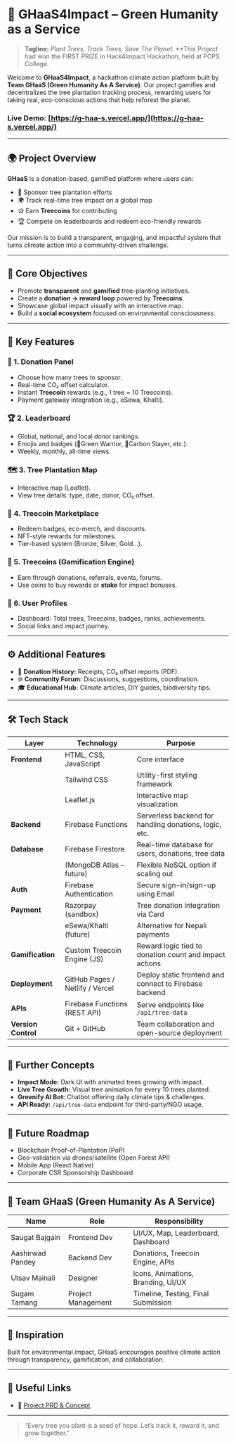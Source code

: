 # 🌱 GHaaS4Impact – Green Humanity as a Service

> **Tagline:** *Plant Trees, Track Trees, Save The Planet.*
> **This Project had won the FIRST PRIZE in Hack4Impact Hackathon, held at PCPS College.

Welcome to **GHaaS4Impact**, a hackathon climate action platform built by **Team GHaaS (Green Humanity As A Service)**. Our project gamifies and decentralizes the tree plantation tracking process, rewarding users for taking real, eco-conscious actions that help reforest the planet.

### Live Demo: [https://g-haa-s.vercel.app/](https://g-haa-s.vercel.app/)
---

## 🌍 Project Overview

**GHaaS** is a donation-based, gamified platform where users can:
- 🌳 Sponsor tree plantation efforts
- 🌍 Track real-time tree impact on a global map
- 🪙 Earn **Treecoins** for contributing
- 🏆 Compete on leaderboards and redeem eco-friendly rewards

Our mission is to build a transparent, engaging, and impactful system that turns climate action into a community-driven challenge.

---

## 🎯 Core Objectives

- Promote **transparent** and **gamified** tree-planting initiatives.
- Create a **donation → reward loop** powered by **Treecoins**.
- Showcase global impact visually with an interactive map.
- Build a **social ecosystem** focused on environmental consciousness.

---

## 🧩 Key Features

### 🌳 1. Donation Panel
- Choose how many trees to sponsor.
- Real-time CO₂ offset calculator.
- Instant **Treecoin** rewards (e.g., 1 tree = 10 Treecoins).
- Payment gateway integration (e.g., eSewa, Khalti).

### 🏆 2. Leaderboard
- Global, national, and local donor rankings.
- Emojis and badges (🥇Green Warrior, 🌟Carbon Slayer, etc.).
- Weekly, monthly, all-time views.

### 🗺️ 3. Tree Plantation Map
- Interactive map (Leaflet).
- View tree details: type, date, donor, CO₂ offset.

### 🛒 4. Treecoin Marketplace
- Redeem badges, eco-merch, and discounts.
- NFT-style rewards for milestones.
- Tier-based system (Bronze, Silver, Gold...).

### 🌱 5. Treecoins (Gamification Engine)
- Earn through donations, referrals, events, forums.
- Use coins to buy rewards or **stake** for impact bonuses.

### 🙋 6. User Profiles
- Dashboard: Total trees, Treecoins, badges, ranks, achievements.
- Social links and impact journey.

---

## ⚙️ Additional Features

- 📜 **Donation History:** Receipts, CO₂ offset reports (PDF).
- 🌐 **Community Forum:**  Discussions, suggestions, coordination.
- 🎓 **Educational Hub:** Climate articles, DIY guides, biodiversity tips.

---

## 🛠 Tech Stack

| Layer               | Technology                        | Purpose                                                 |
| ------------------- | --------------------------------- | ------------------------------------------------------- |
| **Frontend**        | HTML, CSS, JavaScript             | Core interface                                          |
|                     | Tailwind CSS                      | Utility-first styling framework                         |
|                     | Leaflet.js                        | Interactive map visualization                           |
| **Backend**         | Firebase Functions                | Serverless backend for handling donations, logic, etc.  |
| **Database**        | Firebase Firestore                | Real-time database for users, donations, tree data      |
|                     | (MongoDB Atlas – future)          | Flexible NoSQL option if scaling out                    |
| **Auth**            | Firebase Authentication           | Secure sign-in/sign-up using        Email               |
| **Payment**         | Razorpay (sandbox)                | Tree donation integration via     Card                  |
|                     | eSewa/Khalti (future)             | Alternative for Nepali payments                         |
| **Gamification**    | Custom Treecoin Engine (JS)       | Reward logic tied to donation count and impact actions  |
| **Deployment**      | GitHub Pages / Netlify / Vercel   | Deploy static frontend and connect to Firebase backend  |
| **APIs**            | Firebase Functions (REST API)     | Serve endpoints like `/api/tree-data`                   |
| **Version Control** | Git + GitHub                      | Team collaboration and open-source deployment           |

---

## 🎨 Further Concepts

- **Impact Mode:** Dark UI with animated trees growing with impact.
- **Live Tree Growth:** Visual tree animation for every 10 trees planted.
- **Greenify AI Bot:** Chatbot offering daily climate tips & challenges.
- **API Ready:** `/api/tree-data` endpoint for third-party/NGO usage.

---

## 🔭 Future Roadmap

- Blockchain Proof-of-Plantation (PoP)
- Geo-validation via drones/satellite (Open Forest API)
- Mobile App (React Native)
- Corporate CSR Sponsorship Dashboard

---

## 👥 Team GHaaS (Green Humanity As A Service)

| Name             | Role                | Responsibility                            |
|------------------|---------------------|-------------------------------------------|
| Saugat Bajgain   | Frontend Dev        | UI/UX, Map, Leaderboard, Dashboard        |
| Aashirwad Pandey | Backend Dev         | Donations, Treecoin Engine, APIs          |
| Utsav Mainali    | Designer            | Icons, Animations, Branding, UI/UX        |
| Sugam Tamang     | Project Management  | Timeline, Testing, Final Submission       |

---

## 🧠 Inspiration

Built for environmental impact, GHaaS encourages positive climate action through transparency, gamification, and collaboration.

---

## 🔗 Useful Links

- 📄 [Project PRD & Concept](#)


---

> “Every tree you plant is a seed of hope. Let’s track it, reward it, and grow together.”

